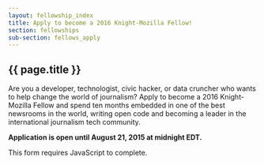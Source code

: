 ```yaml
---
layout: fellowship_index
title: Apply to become a 2016 Knight-Mozilla Fellow!
section: fellowships
sub-section: fellows_apply
---
```


<h2>{{ page.title }}</h2>

Are you a developer, technologist, civic hacker, or data cruncher who  wants to help change the world of journalism? Apply to become a 2016  Knight-Mozilla Fellow and spend ten months embedded in one of the best  newsrooms in the world, writing open code and becoming a leader in the  international journalism tech community.

**Application is open until August 21, 2015 at midnight EDT.**

<!-- Stick these two lines in your <head> if possible: -->
<link href="//d3q1ytufopwvkq.cloudfront.net/0/formrenderer.css" rel="stylesheet" />
<script src="//d3q1ytufopwvkq.cloudfront.net/0/formrenderer.js"></script>

<form data-formrenderer>This form requires JavaScript to complete.</form>

<script>
  new FormRenderer({
    "project_id": 1366,
    "afterSubmit": {
      "method": "page",
      "html": "Thanks for applying to the Fellowship. We have received your application. To let you know about next steps, review of applications will begin after the deadline on August 21. <br><br>By early September, you will be notified of your application's status. Final decisions will be made by early October, and the 2016 Fellows will be announced at the Mozilla Festival on November 5.<br><br>Feel free to <a href="mailto:mailto:info@opennews.org">drop us a line</a> if you have any questions. You can email, reach us on Twitter, @opennews; or even find us on IRC via the #opennews channel on irc.mozilla.org.<br><br>We are happy to answer any additional questions you may have and look forward to reviewing your application.<br>"
    }
  });
</script>
